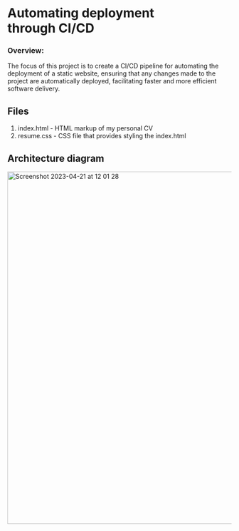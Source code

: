 # Automating deployment through CI/CD

### Overview:

The focus of this project is to create a CI/CD pipeline for automating the deployment of a static website, ensuring that any changes made to the project are automatically deployed, facilitating faster and more efficient software delivery.


## Files

1. index.html - HTML markup of my personal CV
2. resume.css - CSS file that provides styling the index.html


## Architecture diagram

<img width="791" alt="Screenshot 2023-04-21 at 12 01 28" src="https://user-images.githubusercontent.com/95361532/233620294-84bc9b6d-ebaf-4a70-865f-19ec74452552.png">


